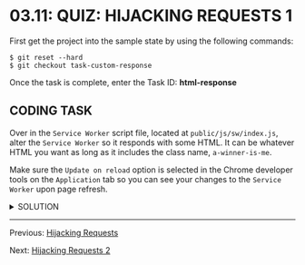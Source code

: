 # 03.11: QUIZ: HIJACKING REQUESTS 1
First get the project into the sample state by using the following commands:

```shell
$ git reset --hard
$ git checkout task-custom-response
```

Once the task is complete, enter the Task ID: **html-response**

## CODING TASK
Over in the `Service Worker` script file, located at `public/js/sw/index.js`, alter the `Service Worker` so it responds with some HTML. It can be whatever HTML you want as long as it includes the class name, `a-winner-is-me`. 

Make sure the `Update on reload` option is selected in the Chrome developer tools on the `Application` tab so you can see your changes to the `Service Worker` upon page refresh.

<details>
  <summary>SOLUTION</summary>
  <p>
  
  Set the `Content-Type` property of the `headers` to `text/html`:
    
  ```js
  self.addEventListener('fetch', function(event) {
    event.respondWith(
      new Reponse('<p class="a-winner-is-me">Responding from the Service Worker with HTML.</p>', {
        headers: {
          'Content-Type': 'text/html'
        }
      })
    );
  });
  ```
    
  </p>
</details>

- - -
Previous: [Hijacking Requests](./10-hijacking-requests.md)

Next: [Hijacking Requests 2](./12-hijacking-requests-2.md)
